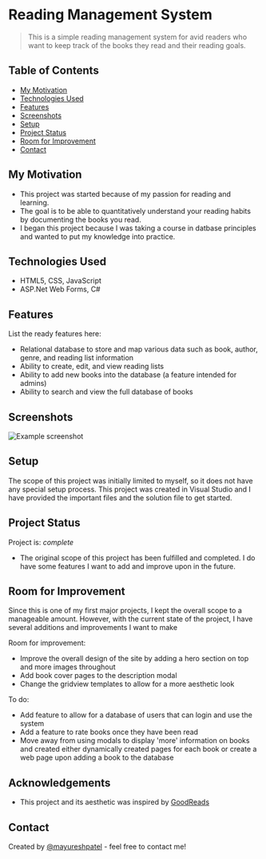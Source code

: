 # Reading Management System
> This is a simple reading management system for avid readers who want to keep track of the books they read and their reading goals.

## Table of Contents
* [My Motivation](#my-motivation)
* [Technologies Used](#technologies-used)
* [Features](#features)
* [Screenshots](#screenshots)
* [Setup](#setup)
* [Project Status](#project-status)
* [Room for Improvement](#room-for-improvement)
* [Contact](#contact)
<!-- * [License](#license) -->


## My Motivation
- This project was started because of my passion for reading and learning.
- The goal is to be able to quantitatively understand your reading habits by documenting the books you read.
- I began this project because I was taking a course in datbase principles and wanted to put my knowledge into practice.
<!-- You don't have to answer all the questions - just the ones relevant to your project. -->


## Technologies Used
- HTML5, CSS, JavaScript
- ASP.Net Web Forms, C#


## Features
List the ready features here:
- Relational database to store and map various data such as book, author, genre, and reading list information
- Ability to create, edit, and view reading lists
- Ability to add new books into the database (a feature intended for admins)
- Ability to search and view the full database of books


## Screenshots
![Example screenshot](./img/screenshot.png)
<!-- If you have screenshots you'd like to share, include them here. -->


## Setup
The scope of this project was initially limited to myself, so it does not have any special setup process. This project was created in Visual Studio and I have provided the important files and the solution file to get started.


## Project Status
Project is: _complete_
- The original scope of this project has been fulfilled and completed. I do have some features I want to add and improve upon in the future.


## Room for Improvement
Since this is one of my first major projects, I kept the overall scope to a manageable amount. However, with the current state of the project, I have several additions and improvements I want to make

Room for improvement:
- Improve the overall design of the site by adding a hero section on top and more images throughout
- Add book cover pages to the description modal
- Change the gridview templates to allow for a more aesthetic look

To do:
- Add feature to allow for a database of users that can login and use the system
- Add a feature to rate books once they have been read
- Move away from using modals to display 'more' information on books and created either dynamically created pages for each book or create a web page upon adding a book to the database


## Acknowledgements
- This project and its aesthetic was inspired by [GoodReads](https://www.goodreads.com)


## Contact
Created by [@mayureshpatel](https://www.linkedin.com/in/mayuresh-patel-b211b0175/) - feel free to contact me!


<!-- Optional -->
<!-- ## License -->
<!-- This project is open source and available under the [... License](). -->

<!-- You don't have to include all sections - just the one's relevant to your project -->
